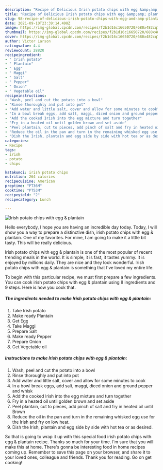 ```yaml
---
description: "Recipe of Delicious Irish potato chips with egg &amp;amp; plantain"
title: "Recipe of Delicious Irish potato chips with egg &amp;amp; plantain"
slug: 98-recipe-of-delicious-irish-potato-chips-with-egg-and-amp-plantain
date: 2021-09-10T23:39:14.498Z
image: https://img-global.cpcdn.com/recipes/f2b1d16c16650720/680x482cq70/irish-potato-chips-with-egg-plantain-recipe-main-photo.jpg
thumbnail: https://img-global.cpcdn.com/recipes/f2b1d16c16650720/680x482cq70/irish-potato-chips-with-egg-plantain-recipe-main-photo.jpg
cover: https://img-global.cpcdn.com/recipes/f2b1d16c16650720/680x482cq70/irish-potato-chips-with-egg-plantain-recipe-main-photo.jpg
author: Victor Larson
ratingvalue: 4.4
reviewcount: 28820
recipeingredient:
- " Irish potato"
- " Plantain"
- " Egg"
- " Maggi"
- " Salt"
- " Pepper"
- " Onion"
- " Vegetable oil"
recipeinstructions:
- "Wash, peel and cut the potato into a bowl"
- "Rinse thoroughly and put into pot"
- "Add water and little salt, cover and allow for some minutes to cook"
- "In a bowl break eggs, add salt, maggi, diced onion and ground pepper and whisk"
- "Add the cooked Irish into the egg mixture and turn together"
- "Fry in a heated oil until golden brown and set aside"
- "Peel plantain, cut to pieces, add pinch of salt and fry in heated oil until Brown"
- "Reduce the oil in the pan and turn in the remaining whisked egg use for the Irish and fry on low heat."
- "Dish the Irish, plantain and egg side by side with hot tea or as desired."
categories:
- Recipe
tags:
- irish
- potato
- chips

katakunci: irish potato chips 
nutrition: 264 calories
recipecuisine: American
preptime: "PT36M"
cooktime: "PT53M"
recipeyield: "2"
recipecategory: Lunch

---
```



![Irish potato chips with egg &amp; plantain](https://img-global.cpcdn.com/recipes/f2b1d16c16650720/680x482cq70/irish-potato-chips-with-egg-plantain-recipe-main-photo.jpg)

Hello everybody, I hope you are having an incredible day today. Today, I will show you a way to prepare a distinctive dish, irish potato chips with egg &amp; plantain. One of my favorites. For mine, I am going to make it a little bit tasty. This will be really delicious.

Irish potato chips with egg &amp; plantain is one of the most popular of recent trending meals in the world. It is simple, it is fast, it tastes yummy. It is enjoyed by millions daily. They are nice and they look wonderful. Irish potato chips with egg &amp; plantain is something that I've loved my entire life.




To begin with this particular recipe, we must first prepare a few ingredients. You can cook irish potato chips with egg &amp; plantain using 8 ingredients and 9 steps. Here is how you cook that.

<!--inarticleads1-->

##### The ingredients needed to make Irish potato chips with egg &amp; plantain:

1. Take  Irish potato
1. Make ready  Plantain
1. Get  Egg
1. Take  Maggi
1. Prepare  Salt
1. Make ready  Pepper
1. Prepare  Onion
1. Get  Vegetable oil




<!--inarticleads2-->

##### Instructions to make Irish potato chips with egg &amp; plantain:

1. Wash, peel and cut the potato into a bowl
1. Rinse thoroughly and put into pot
1. Add water and little salt, cover and allow for some minutes to cook
1. In a bowl break eggs, add salt, maggi, diced onion and ground pepper and whisk
1. Add the cooked Irish into the egg mixture and turn together
1. Fry in a heated oil until golden brown and set aside
1. Peel plantain, cut to pieces, add pinch of salt and fry in heated oil until Brown
1. Reduce the oil in the pan and turn in the remaining whisked egg use for the Irish and fry on low heat.
1. Dish the Irish, plantain and egg side by side with hot tea or as desired.




So that is going to wrap it up with this special food irish potato chips with egg &amp; plantain recipe. Thanks so much for your time. I'm sure that you will make this at home. There's gonna be interesting food in home recipes coming up. Remember to save this page on your browser, and share it to your loved ones, colleague and friends. Thank you for reading. Go on get cooking!
